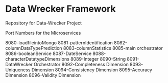 # Data Wrecker Framework
Repository for Data-Wrecker Project

Port Numbers for the Microservices

8080-loadfileintoMongo
8081-patternIdentification
8082-columnDataTypePrediction
8083-columnStatistics
8085-main orchestrator
8086-booleanService
8087-DateService
8088-characterDatatypeDimensions
8089-Integer
8090-String
8091-DataWrecker Orchestrator
8092-Completeness Dimension
8093-Uniqueness Dimension
8094-Consistency Dimension
8095-Accuracy Dimension
8096-Validity Dimension
